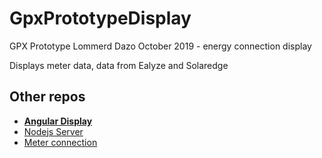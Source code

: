 # GpxPrototypeDisplay

GPX Prototype Lommerd Dazo October 2019 - energy connection display

Displays meter data, data from Ealyze and Solaredge

## Other repos
* **[Angular Display](https://github.com/Claypuppet/GpxPrototypeDisplay)**
* [Nodejs Server](https://github.com/Claypuppet/GpxPrototypeServer)
* [Meter connection](https://github.com/Claypuppet/GpxPrototypeMeterConnector)
